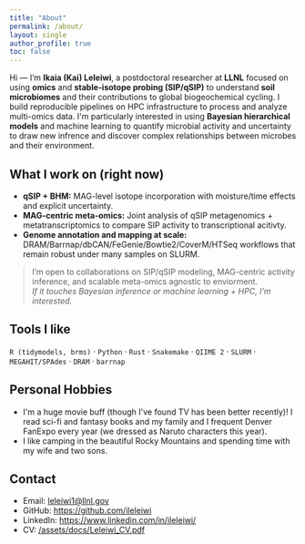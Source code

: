 ```yaml
---
title: "About"
permalink: /about/
layout: single
author_profile: true
toc: false
---
```


Hi — I’m **Ikaia (Kai) Leleiwi**, a postdoctoral researcher at **LLNL** focused on using **omics** and **stable-isotope probing (SIP/qSIP)** to understand **soil microbiomes** and their contributions to global biogeochemical cycling. I build reproducible pipelines on HPC infrastructure to process and analyze multi-omics data. I'm particularly interested in using **Bayesian hierarchical models** and machine learning to quantify microbial activity and uncertainty to draw new infrence and discover complex relationships between microbes and their environment.

## What I work on (right now)
- **qSIP + BHM:** MAG-level isotope incorporation with moisture/time effects and explicit uncertainty.
- **MAG-centric meta-omics:** Joint analysis of qSIP metagenomics + metatranscriptomics to compare SIP activity to transcriptional acitivty.
- **Genome annotation and mapping at scale:** DRAM/Barrnap/dbCAN/FeGenie/Bowtie2/CoverM/HTSeq workflows that remain robust under many samples on SLURM.

> I’m open to collaborations on SIP/qSIP modeling, MAG-centric activity inference, and scalable meta-omics agnostic to enviorment.  
> _If it touches Bayesian inference or machine learning + HPC, I’m interested._

## Tools I like
`R (tidymodels, brms)` · `Python` · `Rust` · `Snakemake` · `QIIME 2` · `SLURM` · `MEGAHIT/SPAdes` · `DRAM` · `barrnap`


## Personal Hobbies
- I'm a huge movie buff (though I've found TV has been better recently)! I read sci-fi and fantasy books and my family and I frequent Denver FanExpo every year (we dressed as Naruto characters this year).
- I like camping in the beautiful Rocky Mountains and spending time with my wife and two sons.


## Contact
- Email: <leleiwi1@llnl.gov>  
- GitHub: <https://github.com/ileleiwi>  
- LinkedIn: <https://www.linkedin.com/in/ileleiwi/>  
- CV: [/assets/docs/Leleiwi_CV.pdf](/assets/docs/Leleiwi_CV.pdf)
